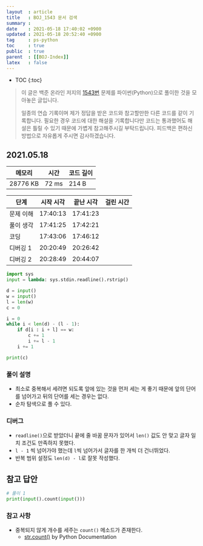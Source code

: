 ```yaml
---
layout  : article
title   : BOJ_1543 문서 검색
summary : 
date    : 2021-05-18 17:40:02 +0900
updated : 2021-05-18 20:52:40 +0900
tag     : ps-python
toc     : true
public  : true
parent  : [[BOJ-Index]]
latex   : false
---
```

* TOC
{:toc}

>이 글은 백준 온라인 저지의 [1543번](https://www.acmicpc.net/problem/1543) 문제를 파이썬(Python)으로 풀이한 것을 모아놓은 글입니다.
>
> 일종의 연습 기록이며 제가 정답을 받은 코드와 참고할만한 다른 코드를 같이 기록합니다. 필요한 경우 코드에 대한 해설을 기록합니다만 코드는 통과했어도 해설은 틀릴 수 있기 때문에 가볍게 참고해주시길 부탁드립니다. 피드백은 편하신 방법으로 자유롭게 주시면 감사하겠습니다.

## 2021.05.18

| 메모리    | 시간  | 코드 길이 |
| --------- | ----- | --------- |
| 28776 KB  | 72 ms | 214 B     |

| 단계      | 시작 시각 | 끝난 시각 | 걸린 시간 |
| --------- | --------- | --------- | --------- |
| 문제 이해 | 17:40:13  | 17:41:23  |           |
| 풀이 생각 | 17:41:25  | 17:42:21  |           |
| 코딩      | 17:43:06  | 17:46:12  |           |
| 디버깅 1  | 20:20:49  | 20:26:42  |           |
| 디버깅 2  | 20:28:49  | 20:44:07  |           |

```python
import sys
input = lambda: sys.stdin.readline().rstrip()

d = input()
w = input()
l = len(w)
c = 0

i = 0
while i < len(d) - (l - 1):
    if d[i : i + l] == w:
        c += 1
        i += l - 1
    i += 1

print(c)
```

### 풀이 설명

* 최소로 중복해서 세려면 되도록 앞에 있는 것을 먼저 세는 게 좋기 때문에 앞의 단어를 넘어가고 뒤의 단어를 세는 경우는 없다.
* 순차 탐색으로 풀 수 있다.

### 디버그

* `readline()`으로 받았더니 끝에 줄 바꿈 문자가 있어서 `len()` 값도 안 맞고 글자 일치 조건도 만족하지 못했다.
* `l - 1` 씩 넘어가야 했는데 `l`씩 넘어가서 글자를 한 개씩 더 건너뛰었다.
* 반복 범위 설정도 `len(d) - l`로 잘못 작성했다.

## 참고 답안

```python
# 풀이 1
print(input().count(input()))
```

### 참고 사항

* 중복되지 않게 개수를 세주는 `count()` 메소드가 존재한다.
    * [str.count()](https://docs.python.org/3/library/stdtypes.html#str.count) by Python Documentation
